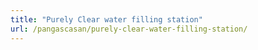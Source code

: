 ```yaml
---
title: "Purely Clear water filling station"
url: /pangascasan/purely-clear-water-filling-station/
---
```

